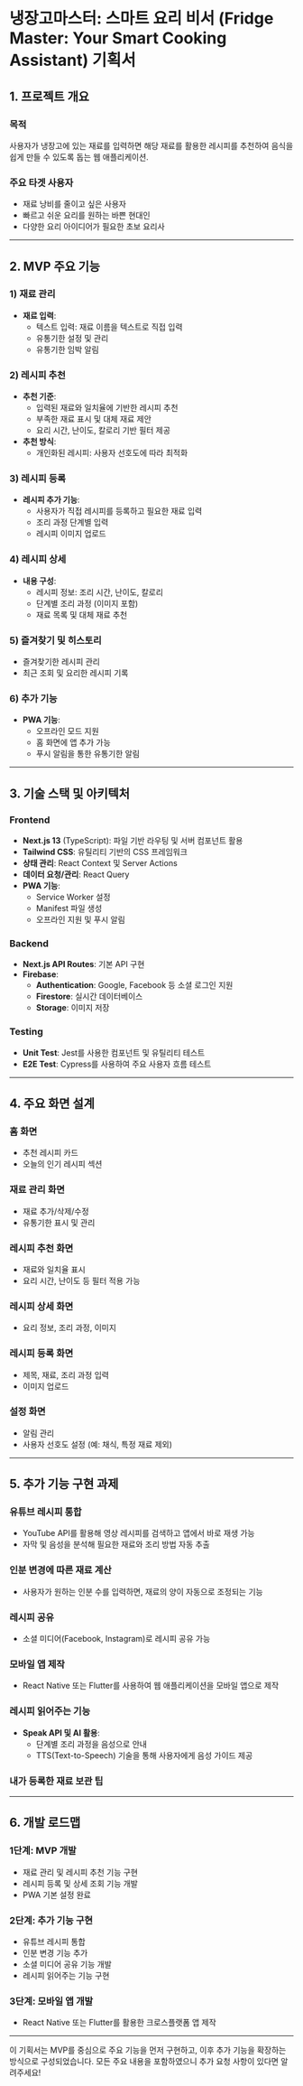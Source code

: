 # 냉장고마스터: 스마트 요리 비서 (Fridge Master: Your Smart Cooking Assistant) 기획서

## 1. 프로젝트 개요

### 목적

사용자가 냉장고에 있는 재료를 입력하면 해당 재료를 활용한 레시피를 추천하여 음식을 쉽게 만들 수 있도록 돕는 웹 애플리케이션.

### 주요 타겟 사용자

- 재료 낭비를 줄이고 싶은 사용자
- 빠르고 쉬운 요리를 원하는 바쁜 현대인
- 다양한 요리 아이디어가 필요한 초보 요리사

---

## 2. MVP 주요 기능

### 1) 재료 관리

- **재료 입력**:
  - 텍스트 입력: 재료 이름을 텍스트로 직접 입력
  - 유통기한 설정 및 관리
  - 유통기한 임박 알림

### 2) 레시피 추천

- **추천 기준**:
  - 입력된 재료와 일치율에 기반한 레시피 추천
  - 부족한 재료 표시 및 대체 재료 제안
  - 요리 시간, 난이도, 칼로리 기반 필터 제공
- **추천 방식**:
  - 개인화된 레시피: 사용자 선호도에 따라 최적화

### 3) 레시피 등록

- **레시피 추가 기능**:
  - 사용자가 직접 레시피를 등록하고 필요한 재료 입력
  - 조리 과정 단계별 입력
  - 레시피 이미지 업로드

### 4) 레시피 상세

- **내용 구성**:
  - 레시피 정보: 조리 시간, 난이도, 칼로리
  - 단계별 조리 과정 (이미지 포함)
  - 재료 목록 및 대체 재료 추천

### 5) 즐겨찾기 및 히스토리

- 즐겨찾기한 레시피 관리
- 최근 조회 및 요리한 레시피 기록

### 6) 추가 기능

- **PWA 기능**:
  - 오프라인 모드 지원
  - 홈 화면에 앱 추가 가능
  - 푸시 알림을 통한 유통기한 알림

---

## 3. 기술 스택 및 아키텍처

### Frontend

- **Next.js 13** (TypeScript): 파일 기반 라우팅 및 서버 컴포넌트 활용
- **Tailwind CSS**: 유틸리티 기반의 CSS 프레임워크
- **상태 관리**: React Context 및 Server Actions
- **데이터 요청/관리**: React Query
- **PWA 기능**:
  - Service Worker 설정
  - Manifest 파일 생성
  - 오프라인 지원 및 푸시 알림

### Backend

- **Next.js API Routes**: 기본 API 구현
- **Firebase**:
  - **Authentication**: Google, Facebook 등 소셜 로그인 지원
  - **Firestore**: 실시간 데이터베이스
  - **Storage**: 이미지 저장

### Testing

- **Unit Test**: Jest를 사용한 컴포넌트 및 유틸리티 테스트
- **E2E Test**: Cypress를 사용하여 주요 사용자 흐름 테스트

---

## 4. 주요 화면 설계

### 홈 화면

- 추천 레시피 카드
- 오늘의 인기 레시피 섹션

### 재료 관리 화면

- 재료 추가/삭제/수정
- 유통기한 표시 및 관리

### 레시피 추천 화면

- 재료와 일치율 표시
- 요리 시간, 난이도 등 필터 적용 가능

### 레시피 상세 화면

- 요리 정보, 조리 과정, 이미지

### 레시피 등록 화면

- 제목, 재료, 조리 과정 입력
- 이미지 업로드

### 설정 화면

- 알림 관리
- 사용자 선호도 설정 (예: 채식, 특정 재료 제외)

---

## 5. 추가 기능 구현 과제

### 유튜브 레시피 통합

- YouTube API를 활용해 영상 레시피를 검색하고 앱에서 바로 재생 가능
- 자막 및 음성을 분석해 필요한 재료와 조리 방법 자동 추출

### 인분 변경에 따른 재료 계산

- 사용자가 원하는 인분 수를 입력하면, 재료의 양이 자동으로 조정되는 기능

### 레시피 공유

- 소셜 미디어(Facebook, Instagram)로 레시피 공유 가능

### 모바일 앱 제작

- React Native 또는 Flutter를 사용하여 웹 애플리케이션을 모바일 앱으로 제작

### 레시피 읽어주는 기능

- **Speak API 및 AI 활용**:
  - 단계별 조리 과정을 음성으로 안내
  - TTS(Text-to-Speech) 기술을 통해 사용자에게 음성 가이드 제공

### 내가 등록한 재료 보관 팁

---

## 6. 개발 로드맵

### 1단계: MVP 개발

- 재료 관리 및 레시피 추천 기능 구현
- 레시피 등록 및 상세 조회 기능 개발
- PWA 기본 설정 완료

### 2단계: 추가 기능 구현

- 유튜브 레시피 통합
- 인분 변경 기능 추가
- 소셜 미디어 공유 기능 개발
- 레시피 읽어주는 기능 구현

### 3단계: 모바일 앱 개발

- React Native 또는 Flutter를 활용한 크로스플랫폼 앱 제작

---

이 기획서는 MVP를 중심으로 주요 기능을 먼저 구현하고, 이후 추가 기능을 확장하는 방식으로 구성되었습니다. 모든 주요 내용을 포함하였으니 추가 요청 사항이 있다면 알려주세요!
